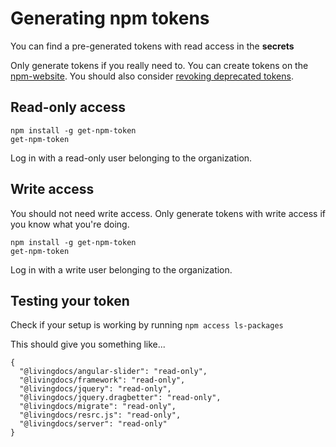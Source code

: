 # Generating npm tokens
 
You can find a pre-generated tokens with read access in the **secrets**

Only generate tokens if you really need to. You can create tokens on the [npm-website](https://www.npmjs.com). You should also consider [revoking deprecated tokens](https://www.npmjs.com/settings/tokens).


## Read-only access

```
npm install -g get-npm-token
get-npm-token
```

Log in with a read-only user belonging to the organization.

## Write access

You should not need write access. Only generate tokens with write access if you know what you're doing.

```
npm install -g get-npm-token
get-npm-token
```

Log in with a write user belonging to the organization.


## Testing your token

Check if your setup is working by running `npm access ls-packages`

This should give you something like...

```
{
  "@livingdocs/angular-slider": "read-only",
  "@livingdocs/framework": "read-only",
  "@livingdocs/jquery": "read-only",
  "@livingdocs/jquery.dragbetter": "read-only",
  "@livingdocs/migrate": "read-only",
  "@livingdocs/resrc.js": "read-only",
  "@livingdocs/server": "read-only"
}
```
